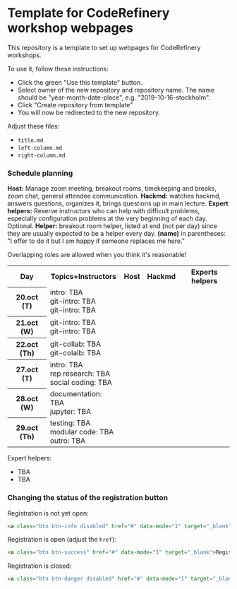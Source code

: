 # Template for CodeRefinery workshop webpages

This repository is a template to set up webpages for CodeRefinery workshops.

To use it, follow these instructions:
- Click the green "Use this template" button.
- Select owner of the new repository and repository name. The name should be
  "year-month-date-place", e.g. "2019-10-16-stockholm".
- Click "Create repository from template"
- You will now be redirected to the new repository.

Adjust these files:
- `title.md`
- `left-column.md`
- `right-column.md`

### Schedule planning

**Host:** Manage zoom meeting, breakout rooms, timekeeping and breaks,
zoom chat, general attendee communication.  **Hackmd:** watches
hackmd, answers questions, organizes it, brings questions up in main
lecture.  **Expert helpers:** Reserve instructors who can help with
difficult problems, especially configuration problems at the very
beginning of each day.  Optional.  **Helper:** breakout room helper, listed at
end (not per day) since they are usually expected to be a helper every
day. **(name)** in parentheses: "I offer to do it
but I am happy if someone replaces me here."

Overlapping roles are allowed when you think it's reasonable!


<table>
<tr>
  <th>Day</th>
         <th>Topics+Instructors</th>
         <th>Host</th>
         <th>Hackmd</th>
         <th>Experts helpers</th>
</tr>
<tr>
  <th>20.oct (T)</th>
         <td>
		     intro: TBA<br>
		     git-intro: TBA<br>
		     git-intro: TBA<br>
	     </td>
         <td></td><!--host-->
         <td></td><!--hackmd-->
         <td></td><!--expert helpers-->
</tr>
<tr>
  <th>21.oct (W)</th>
         <td>
		     git-intro: TBA<br>
		     git-intro: TBA<br>
	     </td>
         <td></td><!--host-->
         <td></td><!--hackmd-->
         <td></td><!--expert helpers-->
</tr>
<tr>
  <th>22.oct (Th)</th>
         <td>
		     git-collab: TBA<br>
		     git-colalb: TBA<br>
	     </td>
         <td></td><!--host-->
         <td></td><!--hackmd-->
         <td></td><!--expert helpers-->
</tr>
<tr>
  <th>27.oct (T)</th>
         <td>
		     intro: TBA<br>
		     rep research: TBA<br>
		     social coding: TBA<br>
	     </td>
         <td></td><!--host-->
         <td></td><!--hackmd-->
         <td></td><!--expert helpers-->
</tr>
<tr>
  <th>28.oct (W)</th>
         <td>
		     documentation: TBA<br>
		     jupyter: TBA<br>
	     </td>
         <td></td><!--host-->
         <td></td><!--hackmd-->
         <td></td><!--expert helpers-->
</tr>
<tr>
  <th>29.oct (Th)</th>
         <td>
		     testing: TBA<br>
		     modular code: TBA<br>
		     outro: TBA<br>
	     </td>
         <td></td><!--host-->
         <td></td><!--hackmd-->
         <td></td><!--expert helpers-->
</tr>
</table>

Expert helpers:
- TBA
- TBA



### Changing the status of the registration button

Registration is not yet open:
```html
<a class="btn btn-info disabled" href="#" data-mode="1" target="_blank">Registration will open soon</a>
```

Registration is open (adjust the `href`):
```html
<a class="btn btn-success" href="#" data-mode="1" target="_blank">Register here</a>
```

Registration is closed:
```html
<a class="btn btn-danger disabled" href="#" data-mode="1" target="_blank">Registration is closed</a>
```
